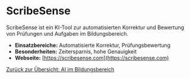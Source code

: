 # ScribeSense

ScribeSense ist ein KI-Tool zur automatisierten Korrektur und Bewertung von Prüfungen und Aufgaben im Bildungsbereich.

- **Einsatzbereiche:** Automatisierte Korrektur, Prüfungsbewertung
- **Besonderheiten:** Zeitersparnis, hohe Genauigkeit
- **Webseite:** [https://scribesense.com](https://scribesense.com)

[Zurück zur Übersicht: AI im Bildungsbereich](../ai_bildung_tools.md)
